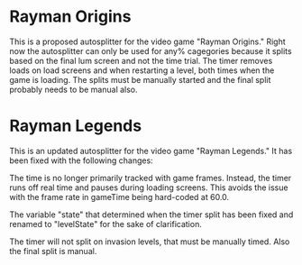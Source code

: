 # Rayman Origins
This is a proposed autosplitter for the video game "Rayman Origins." Right now the autosplitter can only be used for any% cagegories because it splits based on the final lum screen and not the time trial. The timer removes loads on load screens and when restarting a level, both times when the game is loading. The splits must be manually started and the final split probably needs to be manual also.

# Rayman Legends
This is an updated autosplitter for the video game "Rayman Legends." It has been fixed with the following changes:

The time is no longer primarily tracked with game frames. Instead, the timer runs off real time and pauses during loading screens. This avoids the issue with the frame rate in gameTime being hard-coded at 60.0.

The variable "state" that determined when the timer split has been fixed and renamed to "levelState" for the sake of clarification.

The timer will not split on invasion levels, that must be manually timed. Also the final split is manual.
